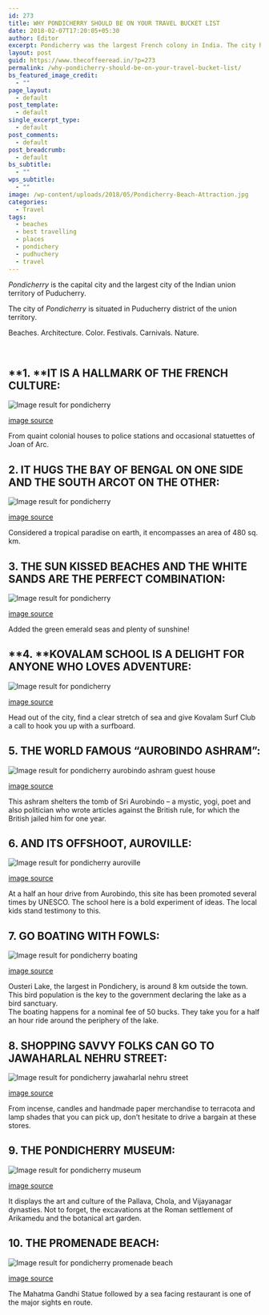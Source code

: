 ```yaml
---
id: 273
title: WHY PONDICHERRY SHOULD BE ON YOUR TRAVEL BUCKET LIST
date: 2018-02-07T17:20:05+05:30
author: Editor
excerpt: Pondicherry was the largest French colony in India. The city has a long and interesting history of trade and war. There is a strong French influence in the city, especially in the old quarters, with Rues and Boulevards lined with Mediterranean style houses and bakeries.
layout: post
guid: https://www.thecoffeeread.in/?p=273
permalink: /why-pondicherry-should-be-on-your-travel-bucket-list/
bs_featured_image_credit:
  - ""
page_layout:
  - default
post_template:
  - default
single_excerpt_type:
  - default
post_comments:
  - default
post_breadcrumb:
  - default
bs_subtitle:
  - ""
wps_subtitle:
  - ""
image: /wp-content/uploads/2018/05/Pondicherry-Beach-Attraction.jpg
categories:
  - Travel
tags:
  - beaches
  - best travelling
  - places
  - pondichery
  - pudhuchery
  - travel
---
```

_Pondicherry_ is the capital city and the largest city of the Indian union territory of Puducherry.

The city of _Pondicherry_ is situated in Puducherry district of the union territory.

Beaches. Architecture. Color. Festivals. Carnivals. Nature.

&nbsp;

## **1. ****IT IS A HALLMARK OF THE FRENCH CULTURE:**

![Image result for pondicherry](https://i.pinimg.com/originals/60/68/e6/6068e6a11f2c19aa233f5254a06cac39.jpg) 

[image source](https://www.google.co.in/search?biw=1350&bih=617&tbs=isz%3Alt%2Cislt%3Axga&tbm=isch&sa=1&ei=qP3rWvD2MMWa8wWAlZeYBQ&q=pondicherry&oq=pondi&gs_l=psy-ab.3.0.0l10.104675.105606.0.106780.5.5.0.0.0.0.170.817.0j5.5.0....0...1c.1.64.psy-ab..0.5.815...0i67k1.0.evBKuNDtEO4#imgrc=A9yomVnes2tA8M:)

From quaint colonial houses to police stations and occasional statuettes of Joan of Arc.

## **2. IT HUGS THE BAY OF BENGAL ON ONE SIDE AND THE SOUTH ARCOT ON THE OTHER:**

![Image result for pondicherry](http://images.jdmagicbox.com/comp/pondicherry/a6/0413px413.x413.120123234448.q8a6/catalogue/coco-land-swim-and-resort-kottakuppam-pondicherry-resorts-3lcabsu.jpg) 

<span class="sr-img-credit"><a href="https://www.google.co.in/search?biw=1350&bih=617&tbs=isz%3Alt%2Cislt%3Axga&tbm=isch&sa=1&ei=qP3rWvD2MMWa8wWAlZeYBQ&q=pondicherry&oq=pondi&gs_l=psy-ab.3.0.0l10.104675.105606.0.106780.5.5.0.0.0.0.170.817.0j5.5.0....0...1c.1.64.psy-ab..0.5.815...0i67k1.0.evBKuNDtEO4#imgrc=U3Hw65h9j0O1pM:">image source</a></span>

Considered a tropical paradise on earth, it encompasses an area of 480 sq. km.

<div>
</div>

## **3. THE SUN KISSED BEACHES AND THE WHITE SANDS ARE THE PERFECT COMBINATION:**

![Image result for pondicherry](http://agarwaltravellinks.com/wp-content/uploads/2018/03/promenade_beach.jpg) 

[image source](https://www.google.co.in/search?biw=1350&bih=617&tbs=isz%3Alt%2Cislt%3Axga&tbm=isch&sa=1&ei=qP3rWvD2MMWa8wWAlZeYBQ&q=pondicherry&oq=pondi&gs_l=psy-ab.3.0.0l10.104675.105606.0.106780.5.5.0.0.0.0.170.817.0j5.5.0....0...1c.1.64.psy-ab..0.5.815...0i67k1.0.evBKuNDtEO4#imgrc=JpcVksD-lvZkDM:)

Added the green emerald seas and plenty of sunshine!

## **4. ****KOVALAM SCHOOL IS A DELIGHT FOR ANYONE WHO LOVES ADVENTURE:**

![Image result for pondicherry](https://upload.wikimedia.org/wikipedia/commons/thumb/0/0d/Rock_beach_aerial_view.jpg/1200px-Rock_beach_aerial_view.jpg) 

[image source](https://www.google.co.in/search?biw=1350&bih=568&tbs=isz%3Alt%2Cislt%3Axga&tbm=isch&sa=1&ei=v__rWvrDIMaP8wXowquAAw&q=pondicherry&oq=pondicherry&gs_l=psy-ab.3..0i67k1l2j0j0i67k1l2j0l5.26979.27456.0.27705.2.2.0.0.0.0.178.335.0j2.2.0....0...1c.1.64.psy-ab..0.2.335....0.crJOwkGdVOY#imgrc=3fupqh7Ylmj94M:)

Head out of the city, find a clear stretch of sea and give Kovalam Surf Club a call to hook you up with a surfboard.

## **5. THE WORLD FAMOUS “AUROBINDO ASHRAM”:**

![Image result for pondicherry aurobindo ashram guest house](http://4.bp.blogspot.com/-MZzCnzQGwow/TIoG-gtgRcI/AAAAAAAAAVc/j13SvMlseJc/s1600/IMG_5990.JPG) 

[image source](https://www.google.co.in/search?biw=1350&bih=568&tbs=isz%3Alt%2Cislt%3Axga&tbm=isch&sa=1&ei=BADsWrjGJ8WF8gWTv4TQCw&q=pondicherry+aurobindo+ashram+guest+house&oq=pondicherry+aurobindo+ashram+&gs_l=psy-ab.1.0.0l2j0i30k1l2j0i8i30k1l6.59846.59846.0.60898.1.1.0.0.0.0.168.168.0j1.1.0....0...1c.1.64.psy-ab..0.1.166....0.qlvUfHoyfR4#imgrc=8cUGYyXvIzrwcM:)

This ashram shelters the tomb of Sri Aurobindo – a mystic, yogi, poet and also politician who wrote articles against the British rule, for which the British jailed him for one year.

## **6. AND ITS OFFSHOOT, AUROVILLE:**

![Image result for pondicherry auroville](https://www.auroville.org/system/image_attachments/images/000/007/945/original/ViewingPoint.jpg?1407370071) 

[image source](https://www.google.co.in/search?biw=1350&bih=568&tbs=isz%3Alt%2Cislt%3Axga&tbm=isch&sa=1&ei=QgDsWtSsN8uY8wWP04GABg&q=pondicherry+auroville&oq=pondicherry+auroville&gs_l=psy-ab.3..0l10.49581.50349.0.50520.5.1.0.4.4.0.191.191.0j1.1.0....0...1c.1.64.psy-ab..0.5.241....0.Sd5xXym8tZw#imgrc=igkG9qrq2ED_VM:)

At a half an hour drive from Aurobindo, this site has been promoted several times by UNESCO. The school here is a bold experiment of ideas. The local kids stand testimony to this.

## **7. GO BOATING WITH FOWLS:**

![Image result for pondicherry boating](https://i.ytimg.com/vi/Z8g1YdpiT04/maxresdefault.jpg) 

[image source](https://www.google.co.in/search?biw=1350&bih=568&tbs=isz%3Alt%2Cislt%3Axga&tbm=isch&sa=1&ei=dgDsWpriKcHQ8wXY16_wBQ&q=pondicherry+boating&oq=pondicherry+boat&gs_l=psy-ab.3.2.0l10.32431.34998.0.37526.8.6.1.1.1.0.195.687.0j4.4.0....0...1c.1.64.psy-ab..2.5.560...0i24k1.0.pbbffp4AAM8#imgrc=BJs_IZZaY-fPBM:)

Ousteri Lake, the largest in Pondichery, is around 8 km outside the town. This bird population is the key to the government declaring the lake as a bird sanctuary.  
The boating happens for a nominal fee of 50 bucks. They take you for a half an hour ride around the periphery of the lake.

## **8. SHOPPING SAVVY FOLKS CAN GO TO JAWAHARLAL NEHRU STREET:**

![Image result for pondicherry jawaharlal nehru street](http://www.peersome.com/blog/wp-content/uploads/2016/09/city-tour-pondicherry-1024x768.jpg) 

[image source](https://www.google.co.in/search?biw=1350&bih=568&tbs=isz%3Alt%2Cislt%3Axga&tbm=isch&sa=1&ei=nwDsWpqGOMmj8AXWqJOoBQ&q=pondicherry+jawaharlal+nehru+street&oq=pondicherry+jawaharlal+nehru+street&gs_l=psy-ab.3...43217.52432.0.53023.19.18.1.0.0.0.360.2413.0j11j1j1.13.0....0...1c.1.64.psy-ab..5.9.1388...0j0i8i30k1.0.T0Usj90hCeQ#imgrc=8gZBldzLdPwapM:)

From incense, candles and handmade paper merchandise to terracota and lamp shades that you can pick up, don’t hesitate to drive a bargain at these stores.

## **9. THE PONDICHERRY MUSEUM:**

![Image result for pondicherry museum](https://www.holidify.com/images/compressed/196.jpg) 

[image source](https://www.google.co.in/search?biw=1350&bih=568&tbs=isz%3Alt%2Cislt%3Axga&tbm=isch&sa=1&ei=1gDsWousJYv38QXX1YLoDA&q=pondicherry+museum&oq=pondicherry+museum&gs_l=psy-ab.3..0l3j0i30k1j0i8i30k1l2j0i24k1l4.64296.65404.0.65622.6.6.0.0.0.0.178.816.0j5.5.0....0...1c.1.64.psy-ab..1.5.814....0.96_bhpfA4pE#imgrc=Rf9d-NFZ91o_BM:)

It displays the art and culture of the Pallava, Chola, and Vijayanagar dynasties. Not to forget, the excavations at the Roman settlement of Arikamedu and the botanical art garden.

## **10. THE PROMENADE BEACH:**

![Image result for pondicherry promenade beach](http://4.bp.blogspot.com/-7zXXcqroyNY/VPRUNMB_htI/AAAAAAAAB90/2151kWUO7V4/s1600/DSC_0110.JPG) 

[image source](https://www.google.co.in/search?biw=1350&bih=568&tbs=isz%3Alt%2Cislt%3Axga&tbm=isch&sa=1&ei=GQHsWuuAN8eg8QXylanQAg&q=pondicherry+promenade+beach&oq=pondicherry+prome&gs_l=psy-ab.3.1.0l3j0i8i30k1l2j0i24k1l2.47975.48873.0.50689.5.5.0.0.0.0.199.701.0j4.4.0....0...1c.1.64.psy-ab..1.4.698...0i5i30k1.0.851gDiwo1K4#imgrc=9ArzARL7llqCqM:)

The Mahatma Gandhi Statue followed by a sea facing restaurant is one of the major sights en route.